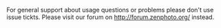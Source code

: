 For general support about usage questions or problems please don't use issue tickts. Please visit our forum on http://forum.zenphoto.org/ instead.
